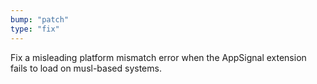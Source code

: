```yaml
---
bump: "patch"
type: "fix"
---
```


Fix a misleading platform mismatch error when the AppSignal extension fails to load on musl-based systems.
